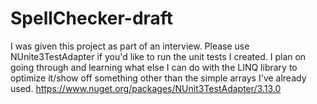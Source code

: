 # SpellChecker-draft
I was given this project as part of an interview. Please use NUnite3TestAdapter if you'd like to run the unit tests I created. I plan on going through and learning what else I can do with the LINQ library to optimize it/show off something other than the simple arrays I've already used. https://www.nuget.org/packages/NUnit3TestAdapter/3.13.0
